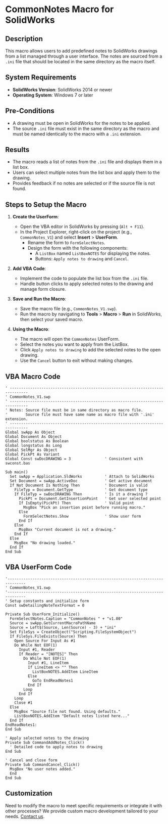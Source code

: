 # CommonNotes Macro for SolidWorks

## Description
This macro allows users to add predefined notes to SolidWorks drawings from a list managed through a user interface. The notes are sourced from a `.ini` file that should be located in the same directory as the macro itself.

## System Requirements
- **SolidWorks Version**: SolidWorks 2014 or newer
- **Operating System**: Windows 7 or later

## Pre-Conditions
- A drawing must be open in SolidWorks for the notes to be applied.
- The source `.ini` file must exist in the same directory as the macro and must be named identically to the macro with a `.ini` extension.

## Results
- The macro reads a list of notes from the `.ini` file and displays them in a list box.
- Users can select multiple notes from the list box and apply them to the drawing.
- Provides feedback if no notes are selected or if the source file is not found.

## Steps to Setup the Macro

1. **Create the UserForm**:
   - Open the VBA editor in SolidWorks by pressing (`Alt + F11`).
   - In the Project Explorer, right-click on the project (e.g., `CommonNotes_V1`) and select **Insert** > **UserForm**.
     - Rename the form to `FormSelectNotes`.
     - Design the form with the following components:
       - A `ListBox` named `ListBoxNOTES` for displaying the notes.
       - Buttons: `Apply notes to drawing` and `Cancel`.

2. **Add VBA Code**:
   - Implement the code to populate the list box from the `.ini` file.
   - Handle button clicks to apply selected notes to the drawing and manage form closure.

3. **Save and Run the Macro**:
   - Save the macro file (e.g., `CommonNotes_V1.swp`).
   - Run the macro by navigating to **Tools** > **Macro** > **Run** in SolidWorks, then select your saved macro.

4. **Using the Macro**:
   - The macro will open the `CommonNotes` UserForm.
   - Select the notes you want to apply from the ListBox.
   - Click `Apply notes to drawing` to add the selected notes to the open drawing.
   - Use the `Cancel` button to exit without making changes.

## VBA Macro Code
```vbnet
' ------------------------------------------------------------------------------
' CommonNotes_V1.swp
' ------------------------------------------------------------------------------
' Notes: Source file must be in same directory as macro file.
'        Source file must have same name as macro file with '.ini' extension.
' ------------------------------------------------------------------------------
Global swApp As Object
Global Document As Object
Global boolstatus As Boolean
Global longstatus As Long
Global SelMgr As Object
Global PickPt As Variant
Global Const swDocDRAWING = 3               ' Consistent with swconst.bas

Sub main()
  Set swApp = Application.SldWorks          ' Attach to SolidWorks
  Set Document = swApp.ActiveDoc            ' Get active document
  If Not Document Is Nothing Then           ' Document is valid
    FileTyp = Document.GetType              ' Get document type
    If FileTyp = swDocDRAWING Then          ' Is it a drawing ?
      PickPt = Document.GetInsertionPoint   ' Get user selected point
      If IsEmpty(PickPt) Then               ' Valid point
        MsgBox "Pick an insertion point before running macro."
      Else
        FormSelectNotes.Show                ' Show user form
      End If
    Else
      MsgBox "Current document is not a drawing."
    End If
  Else
    MsgBox "No drawing loaded."
  End If
End Sub
```

## VBA UserForm Code
```vbnet
'------------------------------------------------------------------------------
' CommonNotes_V1.swp
'------------------------------------------------------------------------------
' Setup constants and initialize form
Const swDetailingNoteTextFormat = 0

Private Sub UserForm_Initialize()
  FormSelectNotes.Caption = "CommonNotes " + "v1.00"
  Source = swApp.GetCurrentMacroPathName
  Source = Left$(Source, Len(Source) - 3) + "ini"
  Set FileSys = CreateObject("Scripting.FileSystemObject")
  If FileSys.FileExists(Source) Then
    Open Source For Input As #1
    Do While Not EOF(1)
      Input #1, Reader
      If Reader = "[NOTES]" Then
        Do While Not EOF(1)
          Input #1, LineItem
          If LineItem <> "" Then
            ListBoxNOTES.AddItem LineItem
          Else
            GoTo EndReadNotes1
          End If
        Loop
      End If
    Loop
    Close #1
  Else
    MsgBox "Source file not found. Using defaults."
    ListBoxNOTES.AddItem "Default notes listed here..."
  End If
EndReadNotes1:
End Sub

' Apply selected notes to the drawing
Private Sub CommandAddNotes_Click()
  ' Detailed code to apply notes to drawing
End Sub

' Cancel and close form
Private Sub CommandCancel_Click()
  MsgBox "No user notes added."
  End
End Sub
```

## Customization
Need to modify the macro to meet specific requirements or integrate it with other processes? We provide custom macro development tailored to your needs. [Contact us](https://bluebyte.biz/contact).